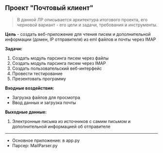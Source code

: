 Проект "Почтовый клиент"
---
>В данной ЛР описывается архитектура итогового проекта, его черновой вариант - его цели и задачи, требования и инструменты.

__Цель__ - создать веб-приложение для чтения писем и дополнительной информации (домен, IP отправителя) из eml файлов и почты через IMAP

__Задачи:__
  1. Создать модуль парсинга писем через файлы
  2. Создать модуль парсинга писем через IMAP
  3. Создать пользовательский веб-интерфейс
  4. Провести тестирование
  5. Презентовать программу

__Входные воздействия:__
  - Загрузка файлов для просмотра
  - Ввод данных и загрузка почты
  
__Выходные данные:__
  1. Электронные письма из источников с самим письмом и дополнительной информацией об отправителе
---

- Основное приложение: в app.py
- Парсер: MailParser.py
